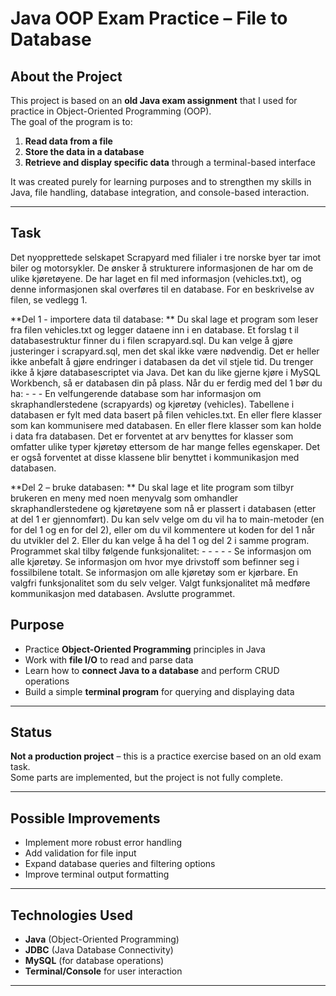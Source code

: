 # Java OOP Exam Practice – File to Database

## About the Project
This project is based on an **old Java exam assignment** that I used for practice in Object-Oriented Programming (OOP).  
The goal of the program is to:
1. **Read data from a file**
2. **Store the data in a database**
3. **Retrieve and display specific data** through a terminal-based interface

It was created purely for learning purposes and to strengthen my skills in Java, file handling, database integration, and console-based interaction.

---
## Task

Det nyopprettede selskapet Scrapyard med filialer i tre norske byer tar imot biler og motorsykler. De 
ønsker å strukturere informasjonen de har om de ulike kjøretøyene. De har laget en fil med 
informasjon (vehicles.txt), og denne informasjonen skal overføres til en database. For en beskrivelse 
av filen, se vedlegg 1. 

**Del 1 - importere data til database: **
Du skal lage et program som leser fra filen vehicles.txt og legger dataene inn i en database. Et forslag 
t
 il databasestruktur finner du i filen scrapyard.sql. Du kan velge å gjøre justeringer i scrapyard.sql, 
men det skal ikke være nødvendig. Det er heller ikke anbefalt å gjøre endringer i databasen da det vil 
stjele tid. Du trenger ikke å kjøre databasescriptet via Java. Det kan du like gjerne kjøre i MySQL 
Workbench, så er databasen din på plass. 
Når du er ferdig med del 1 bør du ha: - - - 
En velfungerende database som har informasjon om skraphandlerstedene (scrapyards) og 
kjøretøy (vehicles). Tabellene i databasen er fylt med data basert på filen vehicles.txt. 
En eller flere klasser som kan kommunisere med databasen. 
En eller flere klasser som kan holde i data fra databasen. Det er forventet at arv benyttes for 
klasser som omfatter ulike typer kjøretøy ettersom de har mange felles egenskaper. Det er 
også forventet at disse klassene blir benyttet i kommunikasjon med databasen. 

**Del 2 – bruke databasen: **
Du skal lage et lite program som tilbyr brukeren en meny med noen menyvalg som omhandler 
skraphandlerstedene og kjøretøyene som nå er plassert i databasen (etter at del 1 er gjennomført). 
Du kan selv velge om du vil ha to main-metoder (en for del 1 og en for del 2), eller om du vil 
kommentere ut koden for del 1 når du utvikler del 2. Eller du kan velge å ha del 1 og del 2 i samme 
program. 
Programmet skal tilby følgende funksjonalitet: - - - - - 
Se informasjon om alle kjøretøy. 
Se informasjon om hvor mye drivstoff som befinner seg i fossilbilene totalt. 
Se informasjon om alle kjøretøy som er kjørbare. 
En valgfri funksjonalitet som du selv velger. Valgt funksjonalitet må medføre kommunikasjon 
med databasen. 
Avslutte programmet. 


##  Purpose
- Practice **Object-Oriented Programming** principles in Java
- Work with **file I/O** to read and parse data
- Learn how to **connect Java to a database** and perform CRUD operations
- Build a simple **terminal program** for querying and displaying data

---

##  Status
**Not a production project** – this is a practice exercise based on an old exam task.  
Some parts are implemented, but the project is not fully complete.

---

## Possible Improvements
- Implement more robust error handling
- Add validation for file input
- Expand database queries and filtering options
- Improve terminal output formatting

---

##  Technologies Used
- **Java** (Object-Oriented Programming)
- **JDBC** (Java Database Connectivity)
- **MySQL** (for database operations)
- **Terminal/Console** for user interaction

---
